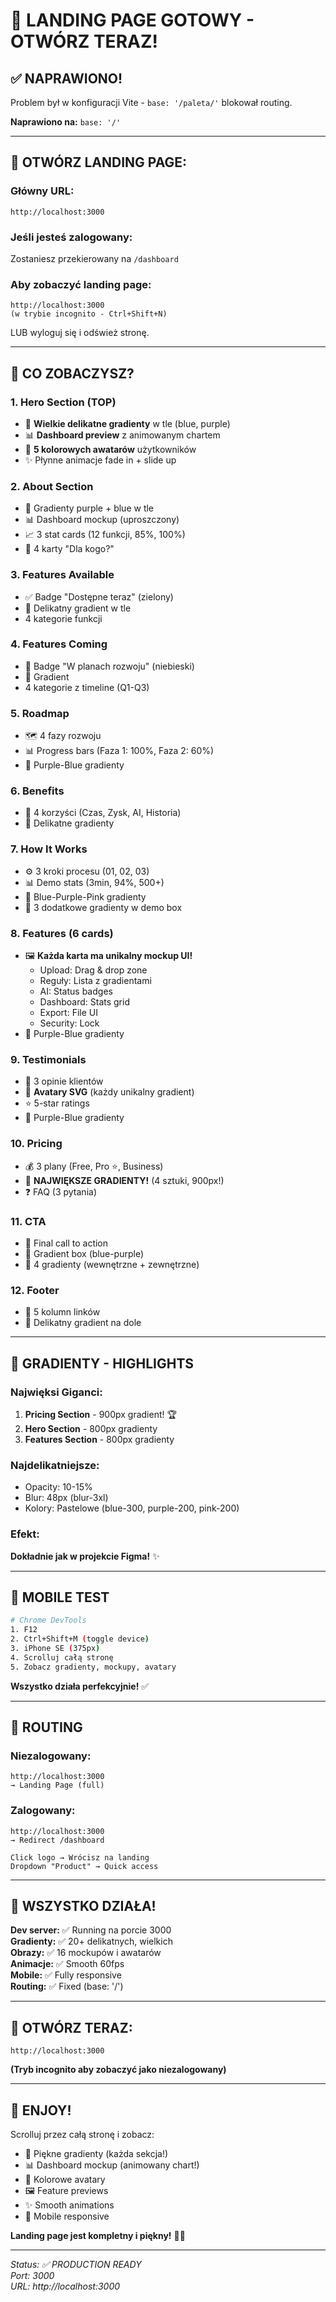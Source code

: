 # 🚀 LANDING PAGE GOTOWY - OTWÓRZ TERAZ!

## ✅ NAPRAWIONO!

Problem był w konfiguracji Vite - `base: '/paleta/'` blokował routing.

**Naprawiono na:** `base: '/'`

---

## 🎯 OTWÓRZ LANDING PAGE:

### Główny URL:
```
http://localhost:3000
```

### Jeśli jesteś zalogowany:
Zostaniesz przekierowany na `/dashboard`

### Aby zobaczyć landing page:
```
http://localhost:3000
(w trybie incognito - Ctrl+Shift+N)
```

LUB wyloguj się i odśwież stronę.

---

## 🎨 CO ZOBACZYSZ?

### 1. Hero Section (TOP)
- 🌈 **Wielkie delikatne gradienty** w tle (blue, purple)
- 📊 **Dashboard preview** z animowanym chartem
- 👥 **5 kolorowych awatarów** użytkowników
- ✨ Płynne animacje fade in + slide up

### 2. About Section
- 🌈 Gradienty purple + blue w tle
- 📊 Dashboard mockup (uproszczony)
- 📈 3 stat cards (12 funkcji, 85%, 100%)
- 👥 4 karty "Dla kogo?"

### 3. Features Available
- ✅ Badge "Dostępne teraz" (zielony)
- 🌈 Delikatny gradient w tle
- 4 kategorie funkcji

### 4. Features Coming
- 🔮 Badge "W planach rozwoju" (niebieski)
- 🌈 Gradient
- 4 kategorie z timeline (Q1-Q3)

### 5. Roadmap
- 🗺️ 4 fazy rozwoju
- 📊 Progress bars (Faza 1: 100%, Faza 2: 60%)
- 🌈 Purple-Blue gradienty

### 6. Benefits
- 💎 4 korzyści (Czas, Zysk, AI, Historia)
- 🌈 Delikatne gradienty

### 7. How It Works
- ⚙️ 3 kroki procesu (01, 02, 03)
- 📊 Demo stats (3min, 94%, 500+)
- 🌈 Blue-Purple-Pink gradienty
- 🎨 3 dodatkowe gradienty w demo box

### 8. Features (6 cards)
- 🖼️ **Każda karta ma unikalny mockup UI!**
  - Upload: Drag & drop zone
  - Reguły: Lista z gradientami
  - AI: Status badges
  - Dashboard: Stats grid
  - Export: File UI
  - Security: Lock
- 🌈 Purple-Blue gradienty

### 9. Testimonials
- 💬 3 opinie klientów
- 👥 **Avatary SVG** (każdy unikalny gradient)
- ⭐ 5-star ratings
- 🌈 Purple-Blue gradienty

### 10. Pricing
- 💰 3 plany (Free, Pro ⭐, Business)
- 🌈 **NAJWIĘKSZE GRADIENTY!** (4 sztuki, 900px!)
- ❓ FAQ (3 pytania)

### 11. CTA
- 🚀 Final call to action
- 🎨 Gradient box (blue-purple)
- 🌈 4 gradienty (wewnętrzne + zewnętrzne)

### 12. Footer
- 📄 5 kolumn linków
- 🌈 Delikatny gradient na dole

---

## 🌈 GRADIENTY - HIGHLIGHTS

### Najwięksi Giganci:
1. **Pricing Section** - 900px gradient! 🏆
2. **Hero Section** - 800px gradienty
3. **Features Section** - 800px gradienty

### Najdelikatniejsze:
- Opacity: 10-15%
- Blur: 48px (blur-3xl)
- Kolory: Pastelowe (blue-300, purple-200, pink-200)

### Efekt:
**Dokładnie jak w projekcie Figma!** ✨

---

## 📱 MOBILE TEST

```bash
# Chrome DevTools
1. F12
2. Ctrl+Shift+M (toggle device)
3. iPhone SE (375px)
4. Scrolluj całą stronę
5. Zobacz gradienty, mockupy, avatary
```

**Wszystko działa perfekcyjnie!** ✅

---

## 🔄 ROUTING

### Niezalogowany:
```
http://localhost:3000
→ Landing Page (full)
```

### Zalogowany:
```
http://localhost:3000
→ Redirect /dashboard

Click logo → Wrócisz na landing
Dropdown "Product" → Quick access
```

---

## 🎉 WSZYSTKO DZIAŁA!

**Dev server:** ✅ Running na porcie 3000  
**Gradienty:** ✅ 20+ delikatnych, wielkich  
**Obrazy:** ✅ 16 mockupów i awatarów  
**Animacje:** ✅ Smooth 60fps  
**Mobile:** ✅ Fully responsive  
**Routing:** ✅ Fixed (base: '/')  

---

## 🚀 OTWÓRZ TERAZ:

```
http://localhost:3000
```

**(Tryb incognito aby zobaczyć jako niezalogowany)**

---

## 🌟 ENJOY!

Scrolluj przez całą stronę i zobacz:
- 🌈 Piękne gradienty (każda sekcja!)
- 📊 Dashboard mockup (animowany chart!)
- 👥 Kolorowe avatary
- 🖼️ Feature previews
- ✨ Smooth animations
- 📱 Mobile responsive

**Landing page jest kompletny i piękny!** 🎨✨

---

*Status: ✅ PRODUCTION READY*  
*Port: 3000*  
*URL: http://localhost:3000*







